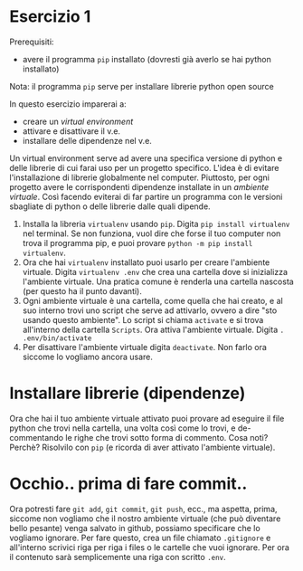 # Esercizio 1

Prerequisiti:

- avere il programma `pip` installato (dovresti già averlo se hai python installato)

Nota: il programma `pip` serve per installare librerie python open source

In questo esercizio imparerai a:

- creare un _virtual environment_
- attivare e disattivare il v.e.
- installare delle dipendenze nel v.e.

Un virtual environment serve ad avere una specifica versione di python e delle librerie di cui farai uso per un progetto specifico.
L'idea è di evitare l'installazione di librerie globalmente nel computer. Piuttosto, per ogni progetto avere le corrispondenti dipendenze installate in un _ambiente virtuale_. Così facendo eviterai di far partire un programma con le versioni sbagliate di python o delle librerie dalle quali dipende.

1. Installa la libreria `virtualenv` usando `pip`. Digita `pip install virtualenv` nel terminal. Se non funziona, vuol dire che forse il tuo computer non trova il programma pip, e puoi provare `python -m pip install virtualenv`.
2. Ora che hai `virtualenv` installato puoi usarlo per creare l'ambiente virtuale. Digita `virtualenv .env` che crea una cartella dove si inizializza l'ambiente virtuale. Una pratica comune è renderla una cartella nascosta (per questo ha il punto davanti).
3. Ogni ambiente virtuale è una cartella, come quella che hai creato, e al suo interno trovi uno script che serve ad attivarlo, ovvero a dire "sto usando questo ambiente". Lo script si chiama `activate` e si trova all'interno della cartella `Scripts`. Ora attiva l'ambiente virtuale. Digita `. .env/bin/activate`
4. Per disattivare l'ambiente virtuale digita `deactivate`. Non farlo ora siccome lo vogliamo ancora usare.

# Installare librerie (dipendenze)

Ora che hai il tuo ambiente virtuale attivato puoi provare ad eseguire il file python che trovi nella cartella, una volta così come lo trovi, e de-commentando le righe che trovi sotto forma di commento. Cosa noti? Perchè? Risolvilo con `pip` (e ricorda di aver attivato l'ambiente virtuale).

# Occhio.. prima di fare commit..

Ora potresti fare `git add`, `git commit`, `git push`, ecc., ma aspetta, prima, siccome non vogliamo che il nostro ambiente virtuale (che può diventare bello pesante) venga salvato in github, possiamo specificare che lo vogliamo ignorare. Per fare questo, crea un file chiamato `.gitignore` e all'interno scrivici riga per riga i files o le cartelle che vuoi ignorare. Per ora il contenuto sarà semplicemente una riga con scritto `.env`.
